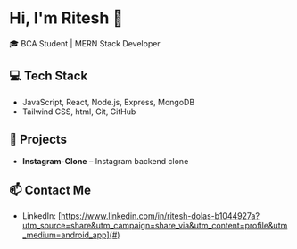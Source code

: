 # Hi, I'm Ritesh 👋

🎓 BCA Student | MERN Stack Developer   

## 💻 Tech Stack
- JavaScript, React, Node.js, Express, MongoDB
- Tailwind CSS, html, Git, GitHub

## 🚀 Projects
- **Instagram-Clone** – Instagram backend clone 

## 📫 Contact Me
- LinkedIn: [https://www.linkedin.com/in/ritesh-dolas-b1044927a?utm_source=share&utm_campaign=share_via&utm_content=profile&utm_medium=android_app](#)

